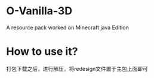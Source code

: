 # O-Vanilla-3D
A resource pack worked on Minecraft java Edition

# How to use it?
打包下载之后，进行解压，将redesign文件置于主包上面即可

